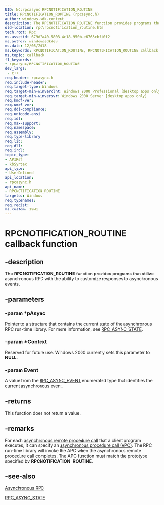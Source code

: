```yaml
---
UID: NC:rpcasync.RPCNOTIFICATION_ROUTINE
title: RPCNOTIFICATION_ROUTINE (rpcasync.h)
author: windows-sdk-content
description: The RPCNOTIFICATION_ROUTINE function provides programs that utilize asynchronous RPC with the ability to customize responses to asynchronous events.
old-location: rpc\rpcnotification_routine.htm
tech.root: Rpc
ms.assetid: 679d7a40-5803-4c18-950b-e6763cbf10f2
ms.author: windowssdkdev
ms.date: 12/05/2018
ms.keywords: RPCNOTIFICATION_ROUTINE, RPCNOTIFICATION_ROUTINE callback, RPCNOTIFICATION_ROUTINE callback function [RPC], RpcnotificationRoutine, _rpc_rpcnotification_routine, rpc.rpcnotification_routine, rpcasync/RPCNOTIFICATION_ROUTINE
ms.topic: callback
f1_keywords:
- rpcasync/RPCNOTIFICATION_ROUTINE
dev_langs:
 - c++
req.header: rpcasync.h
req.include-header: 
req.target-type: Windows
req.target-min-winverclnt: Windows 2000 Professional [desktop apps only]
req.target-min-winversvr: Windows 2000 Server [desktop apps only]
req.kmdf-ver: 
req.umdf-ver: 
req.ddi-compliance: 
req.unicode-ansi: 
req.idl: 
req.max-support: 
req.namespace: 
req.assembly: 
req.type-library: 
req.lib: 
req.dll: 
req.irql: 
topic_type:
- APIRef
- kbSyntax
api_type:
- UserDefined
api_location:
- rpcasync.h
api_name:
- RPCNOTIFICATION_ROUTINE
targetos: Windows
req.typenames: 
req.redist: 
ms.custom: 19H1
---
```


# RPCNOTIFICATION_ROUTINE callback function


## -description


The 
<b>RPCNOTIFICATION_ROUTINE</b> function provides programs that utilize asynchronous RPC with the ability to customize responses to asynchronous events.


## -parameters




### -param *pAsync

Pointer to a structure that contains the current state of the asynchronous RPC run-time library. For more information, see 
<a href="https://docs.microsoft.com/windows/desktop/api/rpcasync/ns-rpcasync-rpc_async_state">RPC_ASYNC_STATE</a>.


### -param *Context

Reserved for future use. Windows 2000 currently sets this parameter to <b>NULL</b>.


### -param Event

A value from the 
<a href="https://docs.microsoft.com/windows/desktop/api/rpcasync/ne-rpcasync-rpc_async_event">RPC_ASYNC_EVENT</a> enumerated type that identifies the current asynchronous event.


## -returns



This function does not return a value.




## -remarks



For each 
<a href="https://docs.microsoft.com/windows/desktop/Rpc/asynchronous-rpc">asynchronous remote procedure call</a> that a client program executes, it can specify an 
<a href="https://docs.microsoft.com/windows/desktop/Sync/asynchronous-procedure-calls">asynchronous procedure call (APC)</a>. The RPC run-time library will invoke the APC when the asynchronous remote procedure call completes. The APC function must match the prototype specified by 
<b>RPCNOTIFICATION_ROUTINE</b>.




## -see-also




<a href="https://docs.microsoft.com/windows/desktop/Rpc/asynchronous-rpc">Asynchronous RPC</a>



<a href="https://docs.microsoft.com/windows/desktop/api/rpcasync/ns-rpcasync-rpc_async_state">RPC_ASYNC_STATE</a>
 

 

